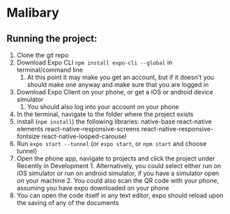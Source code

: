 # Malibary

## Running the project:

1. Clone the git repo
2. Download Expo CLI `npm install expo-cli --global` in terminal/command line
      1. At this point it may make you get an account, but if it doesn't
          you should make one anyway and make sure that you are logged in
3. Download Expo Client on your phone, or get a iOS or android device
      simulator
      1. You should also log into your account on your phone
4. In the terminal, navigate to the folder where the project exists
5. install (`npm install`) the following libraries:
        native-base
        react-native elements
        react-native-responsive-screens
        react-native-responsive-fontsize
        react-native-looped-carousel
6. Run `expo start --tunnel` (or `expo start`, or `npm start` and choose tunnel)
7. Open the phone app, navigate to projects and click the project under
        Recently in Development
        1. Alternatively, you could select either run on iOS simulator or
                run on android simulator, if you have a simulator open on
                your machine
        2. You could also scan the QR code with your phone, assuming you have
                expo downloaded on your phone
8. You can open the code itself in any text editor, expo should reload upon
        the saving of any of the documents
